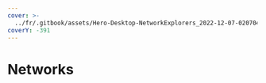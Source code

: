 ```yaml
---
cover: >-
  ../fr/.gitbook/assets/Hero-Desktop-NetworkExplorers_2022-12-07-020704_ehza.webp
coverY: -391
---
```


# Networks

